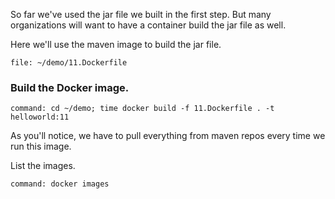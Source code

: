 So far we've used the jar file we built in the first step. But many organizations will want to have a container build the jar file as well.

Here we'll use the maven image to build the jar file. 


```editor:open-file
file: ~/demo/11.Dockerfile
```

### Build the Docker image.


```terminal:execute
command: cd ~/demo; time docker build -f 11.Dockerfile . -t helloworld:11
```

As you'll notice, we have to pull everything from maven repos every time we run this image.

List the images.

```terminal:execute
command: docker images
```